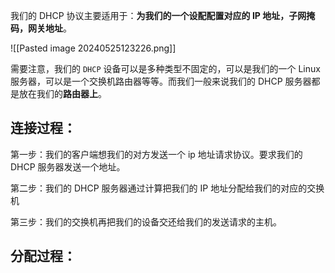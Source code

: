 我们的 DHCP 协议主要适用于：**为我们的一个设配配置对应的 IP 地址，子网掩码，网关地址**。

![[Pasted image 20240525123226.png]]

需要注意，我们的 `DHCP` 设备可以是多种类型不固定的，可以是我们的一个 Linux 服务器，可以是一个交换机路由器等等。而我们一般来说我们的 DHCP 服务器都是放在我们的**路由器上**。

## 连接过程：
第一步：我们的客户端想我们的对方发送一个 ip 地址请求协议。要求我们的 DHCP 服务器发送一个地址。

第二步：我们的 DHCP 服务器通过计算把我们的 IP 地址分配给我们的对应的交换机

第三步：我们的交换机再把我们的设备交还给我们的发送请求的主机。

## 分配过程：


